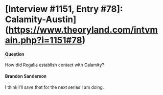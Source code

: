 # [Interview #1151, Entry #78]: Calamity-Austin](https://www.theoryland.com/intvmain.php?i=1151#78)

#### Question

How did Regalia establish contact with Calamity?

#### Brandon Sanderson

I think I’ll save that for the next series I am doing.

